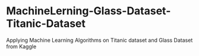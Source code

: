 # MachineLerning-Glass-Dataset-Titanic-Dataset
Applying Machine Learning Algorithms on Titanic dataset and Glass Dataset from Kaggle
